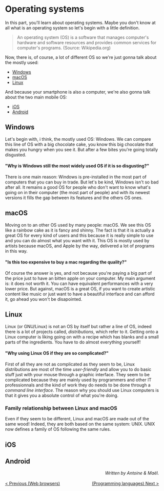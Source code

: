 # Operating systems

In this part, you'll learn about operating systems. Maybe you don't know at all what is an operating system so let's begin with a little definition.

> An operating system (OS) is a software that manages computer's hardware and software resources and provides common services for computer's programs. (Source: Wikipedia.org)

Now, there is, of course, a lot of different OS so we're just gonna talk about the mostly used:
* [Windows](#windows)
* [macOS](#macos)
* [Linux](#linux)

And because your smartphone is also a computer, we're also gonna talk about the two main mobile OS:

* [iOS](#ios)
* [Android](#android)

## Windows

Let's begin with, i think, the mostly used OS: Windows. We can compare this line of OS with a big chocolate cake, you know this big chocolate that makes you hungry when you see it. But after a few bites you're going totally disgusted.

#### "Why is Windows still the most widely used OS if it is so disgusting?"

There is one main reason: Windows is pre-installed in the most part of computers that you can buy in trade. But let's be kind, Windows isn't so bad after all. It remains a good OS for people who don't want to know what's going on in their computer (the most part of people) and with its newest versions it fills the gap between its features and the others OS ones.

## macOS

Moving on to an other OS used by many people: macOS. We see this OS like a rainbow cake as it is fancy and shinny. The fact is that it is actually a great OS for every kind of users and this because it is really simple to use and you can do almost what you want with it. This OS is mostly used by artists because macOS, and Apple by the way, delivered a lot of programs in this way.

#### "Is this too expensive to buy a mac regarding the quality?"

Of course the answer is yes, and not because you're paying a big part of the price just to have an bitten apple on your computer. My main argument is: it does not worth it. You can have equivalent performances with a very lower price. But against, macOS is a great OS, if you want to create artistic content like music or just want to have a beautiful interface and can afford it, go ahead you won't be disapointed.

## Linux

Linux (or GNU/Linux) is not an OS by itself but rather a line of OS, indeed there is a lot of projects called, _distributions_, which refer to it. Getting onto a Linux computer is liking going on with a recipe which has blanks and a small parts of the ingredients. You have to do almost everything yourself!

#### "Why using Linux OS if they are so complicated?"

First of all they are not as complicated as they seem to be, Linux distributions are most of the time _user-friendly_ and allow you to do basic stuff just with your mouse through a graphic interface.
They seem to be complicated because they are mainly used by programmers and other IT professionnals and the kind of work they do needs to be done through a _command line interface_. The reason why you should use Linux computers is that it gives you a absolute control of what you're doing.

### Family relationship between Linux and macOS

Even if they seem to be different, Linux and macOS are made out of the same wood! Indeed, they are both based on the same system: UNIX. UNIX now defines a family of OS following the same rules.

## iOS



## Android


<span style="float:right">_Written by Antoine & Maël._</span>
<br/><br/>
<span style="float:left">[< Previous (Web browsers)](../WebBrowsers)</span><span style="float:right">[(Programming languages) Next >](../ProgrammingLanguages)</span>
